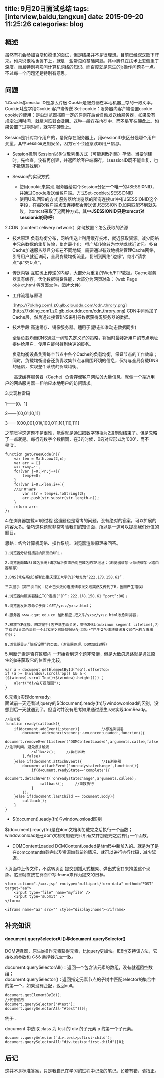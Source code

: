 title: 9月20日面试总结
tags: [interview,baidu,tengxun]
date: 2015-09-20 11:25:26
categories: blog
---

## 概述
虽然有机会参加百度和腾讯的面试，但是结果并不是很理想。目前已经双双败下阵来。如果说很难也谈不上，就是一些常见的基础问题。其中腾讯在技术上更侧重于深度，而且特别喜欢问计算机网络的知识。而百度就是原生的js操作问题多一点。不过每一个问题还是特别有意思。

## 问题
1.Cookie与sessionID是怎么传送
Cookie是服务器在本地机器上存的一段文本。
Cookie对应字段Cookie:客户端传送
Set-cookie：服务器向客户端设置cookie
cookie的使用：是由浏览器按照一定的原则在后台自动发送给服务器，如果没有规定过期时间，就是浏览器会话期。这种一般存在内存中，而不是写在硬盘上。如果设置了过期时间，就写在硬盘上。
<!-- more -->

Session是针对每个用户的，是保存在服务器上，用sessionID来区分是哪个用户变量。其中Session更加安全，因为它不会随意读取用户信息。
* Session机制
    Session以类似散列集方式（可能用散列集）存储。当要创建时，先检查，没有再创建，并返回给客户端保存。（sessionID既不能重复，也不能随意找到）

* Session的实现方式
	* 使用cookie来实现
	服务器给每个Session分配一个唯一的JSESSIONID，并通过Cookie发送给客户端。方式Set-cookie:JSESSIONID
	* 使用URL回显的方式
	服务器给浏览器的所有连接url中有JSESSIONID这个字段，在每次客户端点击连接都会传送该JSESSIONID,如果匹配不到就失败。（tomcat采取了这两种方式，其中<b>JSESSIONID只是tomcat对sessionid的称呼</b>）

2.CDN（content delivery network）如何放置？怎么获取的资源
* 技术原理
	负载均衡分布，网络传送上利用缓存技术，就近获取资源。减少网络中冗余数据的重复传输，使之最小化，将广域传输转为本地或就近访问。多台Cache加速服务器且分布在不同地域，需要通过有效地机制管理Cache网络，引导用户就近访问，全局负载均衡流量。复制到网络“边缘”，缩小“请求点”与“交互点”。

* 传送内容
	互联网上传递的内容，大部分为重复的Web/FTP数据。Cache服务器具有缓存，优化数据链路性能，大部分为网页对象：（web Page object,html 等页面文件，图片文件）

* 工作流程与原理
	
	![http://7xklhg.com1.z0.glb.clouddn.com/cdn_throry.png](http://7xklhg.com1.z0.glb.clouddn.com/cdn_throry.png)
	CDN中间添加了Cache层，然后通过接管DNS来引导数据获得源服务器的数据。
	
* 技术手段
	高速缓存、镜像服务器。适用于(静态和准动态数据同步)

	全局负载均衡DNS通过一组预先定义好的策略，将当时最接近用户的节点地址提供给用户，使用户能够得到快速的服务。

	负载均衡设备负责每个节点中各个Cache的负载均衡，保证节点的工作效率；同时，负载均衡设备还负责收集节点与周围环境的信息，保持与全局负载DNS的通信，实现整个系统的负载均衡。

　　高速缓存服务器（Cache）负责存储客户网站的大量信息，就像一个靠近用户的网站服务器一样响应本地用户的访问请求。

3.实现格雷码

1——[0，1]

2——[00,01,10,11]

3——[000,001,010,100,011,101,110,111]

之前觉得这道题不是很难，觉得就是通过把数字转换为2进制就结束了。但是忽略了一点就是。每行的数字个数相同，在3的时候，0的对应形式为‘000’，而不是‘0’。
	
	function getGreenCode(n){
		var len = Math.pow(2,n);
		var arr = [];
		var temp='';
		for(var j=0;j<n;j++){
			temp+=0;
		}
		for(var i=0;i<len;i++){
		//加“0”操作
			var str = temp+i.toString(2);
			arr.push(str.substr(str.length-n));
		}
		return arr;
	};

4.在浏览器加载url的过程
这道题也是常考的问题，没有绝对的答案。可以扩展的内容太多。恰巧这种题就非常考验我们的知识面，所以是一道可以提高我们分值的题目。


思路：结合计算机网络、操作系统、浏览器渲染原理来回答。

    1.浏览器分析链接指向页面的URL；
    
    2.浏览器向DNS(域名系统)请求解析页面所对应域名的IP地址；（浏览器缓存->系统缓存->路由器缓存）
    
    3.DNS(域名系统)解析出重庆理工大学的IP地址为“222.178.158.61”；
    
    三次握手（第三次目的：防止已失效的连接请求报文段突然又传到了B，因而产生错误）
    
    4.浏览器向服务器建立TCP连接(“IP”：222.178.158.61,“port”:80)；
    
    5.浏览器发出取命令步骤：GET/yxsz/yxsz.html；
    	
    6.服务器 www.cqut.edu.cn 给出相应,把文件/yxsz/yxsz.html发给浏览器；
    
    7.释放TCP连接。四次握手[客户端主动关闭，等待2MSL(maxinum segment lifetime),为了保证A发送的最后一个ACK报文段能够到达B;并防止“已失效的连接请求报文段”出现在连接中》）；
    
    8.浏览器显示“院系设置”的页面。（浏览器原理、DOM加载过程）


5.判断元素是否在区域内
一开始看到这个题非常懵，但是大致的思路就是通过原生的js来获取它的位置并比较。
	
	var a = document.getElementById("eq").offsetTop;
	if (a >= $(window).scrollTop() && a < ($(window).scrollTop()+$(window).height())) {
        alert("div在可视范围");
    }

6.元素js实现domready。   
面试前一天还看过jquery的$(document).ready(fn)与window.onload的区别，没想到后一天就遇到了。但当时并没有思考如果通过原生js来实现domReady。

	//简介版
	function ready(callback){
		if(document.addEventListener){			//标准浏览器
			document.addEventListener('DOMContentLoaded',function(){
				document.removeEventListener('DOMContentLoaded',arguments.callee,false);	//注销时间，避免反复触发
				callback();		//执行函数
			},false);
		}else if(document.attachEvent){			//IE浏览器
			document.attachEvent('onreadystatechange',function(){
				if(document.readyState=='complete'){
					document.detachEvent('onreadystatechange',arguments.callee);
					callback();		//函数执行
				}
			});
		}else if(document.lastChild == document.body){
			callback();
		}
	}

* $(document).ready(fn)与window.onload区别
	
$(document).ready(fn)是在dom文档树加载完之后执行一个函数；window.onload是在dom文档树加载完和所有文件加载完之后执行一个函数。

* DOMContentLoaded
DOMContentLoaded是html5中新加入的。就是为了是在domcontent加载完以及资源加载前的情况，就可以进行执行代码，减少延迟。


7.页面中上传文件，不跳转页面
	提交到插入式框架、弹出式窗口来掩盖这个现象。这里就直接在页面中写iframe来作为提交的目标。

	<form action="./xxx.jsp" enctype="multipart/form-data" method="POST" target="aa">
		<input type="file" name="myfile" />
		<input type="submit" />
	</form>

	<iframe name="aa" src="" style="display:none"></iframe>

## 补充知识

#### document.querySelectorAll()与document.querySelector()
    
DOM选择器，原生js操作元素获得元素，比jquery更加快。IE8也支持该方法，它接收的参数和 CSS 选择器完全一致。

document.querySelectorAll()：返回一个包含该元素的数组，没有就返回空数组；     
document.querySelector()：返回指定元素节点的子树中匹配selector的集合中的第一个，如果没有匹配，返回null。

    document.getElementById();
	//代替使用
	document.querySelector("#test");
	document.querySelectorAll("#test")[0];

例子：

document 中选取 class 为 test 的 div 的子元素 p 的第一个子元素。
	
	document.querySelector("div.test>p:first-child");
	document.querySelectorAll("div.test>p:first-child")[0];


## 后记
这并不是标准答案，只是我自己在学习的过程中记录的笔记。如若有错，请指正。